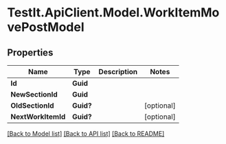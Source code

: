 # TestIt.ApiClient.Model.WorkItemMovePostModel

## Properties

Name | Type | Description | Notes
------------ | ------------- | ------------- | -------------
**Id** | **Guid** |  | 
**NewSectionId** | **Guid** |  | 
**OldSectionId** | **Guid?** |  | [optional] 
**NextWorkItemId** | **Guid?** |  | [optional] 

[[Back to Model list]](../README.md#documentation-for-models) [[Back to API list]](../README.md#documentation-for-api-endpoints) [[Back to README]](../README.md)

